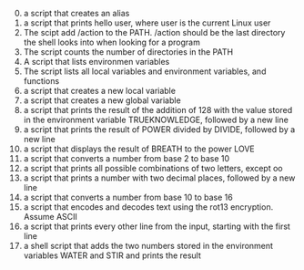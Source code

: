 0. a script that creates an alias
1. a script that prints hello user, where user is the current Linux user
2. The scipt add /action to the PATH. /action should be the last directory the shell looks into when looking for a program
3. The script counts the number of directories in the PATH
4. A script that lists environmen variables
5. The script lists all local variables and environment variables, and functions
6. a script that creates a new local variable
7. a script that creates a new global variable
8. a script that prints the result of the addition of 128 with the value stored in the environment variable TRUEKNOWLEDGE, followed by a new line
9. a script that prints the result of POWER divided by DIVIDE, followed by a new line
10. a script that displays the result of BREATH to the power LOVE
11. a script that converts a number from base 2 to base 10
12. a script that prints all possible combinations of two letters, except oo
13. a script that prints a number with two decimal places, followed by a new line
14. a script that converts a number from base 10 to base 16
15. a script that encodes and decodes text using the rot13 encryption. Assume ASCII
16. a script that prints every other line from the input, starting with the first line
17. a shell script that adds the two numbers stored in the environment variables WATER and STIR and prints the result
